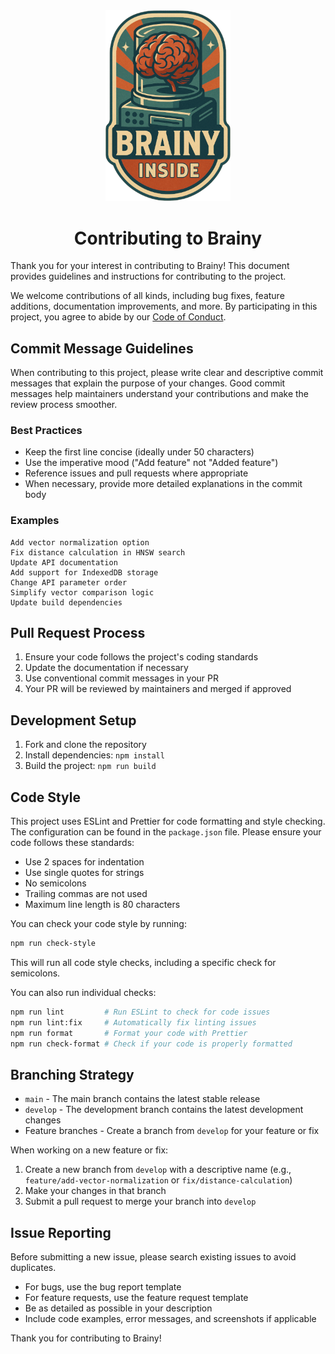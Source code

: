 <div align="center">
<img src="./brainy.png" alt="Brainy Logo" width="200"/>

# Contributing to Brainy

</div>

Thank you for your interest in contributing to Brainy! This document provides guidelines and instructions for
contributing to the project.

We welcome contributions of all kinds, including bug fixes, feature additions, documentation improvements, and more.
By participating in this project, you agree to abide by our [Code of Conduct](CODE_OF_CONDUCT.md).

## Commit Message Guidelines

When contributing to this project, please write clear and descriptive commit messages that explain the purpose of your
changes. Good commit messages help maintainers understand your contributions and make the review process smoother.

### Best Practices

- Keep the first line concise (ideally under 50 characters)
- Use the imperative mood ("Add feature" not "Added feature")
- Reference issues and pull requests where appropriate
- When necessary, provide more detailed explanations in the commit body

### Examples

```
Add vector normalization option
Fix distance calculation in HNSW search
Update API documentation
Add support for IndexedDB storage
Change API parameter order
Simplify vector comparison logic
Update build dependencies
```

## Pull Request Process

1. Ensure your code follows the project's coding standards
2. Update the documentation if necessary
3. Use conventional commit messages in your PR
4. Your PR will be reviewed by maintainers and merged if approved

## Development Setup

1. Fork and clone the repository
2. Install dependencies: `npm install`
3. Build the project: `npm run build`

## Code Style

This project uses ESLint and Prettier for code formatting and style checking. The configuration can be found in the `package.json` file. Please ensure your code follows these standards:

- Use 2 spaces for indentation
- Use single quotes for strings
- No semicolons
- Trailing commas are not used
- Maximum line length is 80 characters

You can check your code style by running:
```bash
npm run check-style
```

This will run all code style checks, including a specific check for semicolons.

You can also run individual checks:

```bash
npm run lint         # Run ESLint to check for code issues
npm run lint:fix     # Automatically fix linting issues
npm run format       # Format your code with Prettier
npm run check-format # Check if your code is properly formatted
```

## Branching Strategy

- `main` - The main branch contains the latest stable release
- `develop` - The development branch contains the latest development changes
- Feature branches - Create a branch from `develop` for your feature or fix

When working on a new feature or fix:
1. Create a new branch from `develop` with a descriptive name (e.g., `feature/add-vector-normalization` or `fix/distance-calculation`)
2. Make your changes in that branch
3. Submit a pull request to merge your branch into `develop`

## Issue Reporting

Before submitting a new issue, please search existing issues to avoid duplicates.

- For bugs, use the bug report template
- For feature requests, use the feature request template
- Be as detailed as possible in your description
- Include code examples, error messages, and screenshots if applicable

Thank you for contributing to Brainy!
